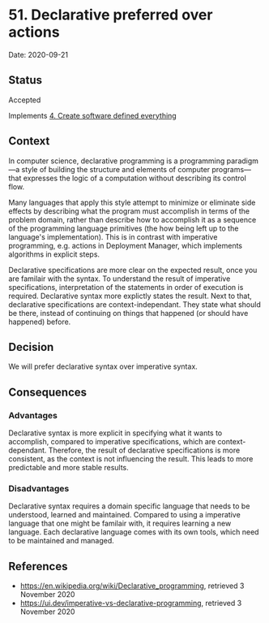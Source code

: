 # 51. Declarative preferred over actions

Date: 2020-09-21

## Status

Accepted

Implements [4. Create software defined everything](0004-create-software-defined-everything.md)

## Context

In computer science, declarative programming is a programming paradigm—a style of building the structure and elements of computer programs—that expresses the logic of a computation without describing its control flow.

Many languages that apply this style attempt to minimize or eliminate side effects by describing what the program must accomplish in terms of the problem domain, rather than describe how to accomplish it as a sequence of the programming language primitives (the how being left up to the language's implementation). This is in contrast with imperative programming, e.g. actions in Deployment Manager, which implements algorithms in explicit steps.

Declarative specifications are more clear on the expected result, once you are familair with the syntax. To understand the result of imperative specifications, interpretation of the statements in order of execution is required. Declarative syntax more explictly states the result. Next to that, declarative specifications are context-independant. They state what should be there, instead of continuing on things that happened (or should have happened) before.

## Decision

We will prefer declarative syntax over imperative syntax.

## Consequences

### Advantages

Declarative syntax is more explicit in specifying what it wants to accomplish, compared to imperative specifications, which are context-dependant. Therefore, the result of declarative specifications is more consistent, as the context is not influencing the result. This leads to more predictable and more stable results.

### Disadvantages

Declarative syntax requires a domain specific language that needs to be understood, learned and maintained. Compared to using a imperative language that one might be familair with, it requires learning a new language. Each declarative language comes with its own tools, which need to be maintained and managed.

## References

* https://en.wikipedia.org/wiki/Declarative_programming, retrieved 3 November 2020
* https://ui.dev/imperative-vs-declarative-programming, retrieved 3 November 2020
